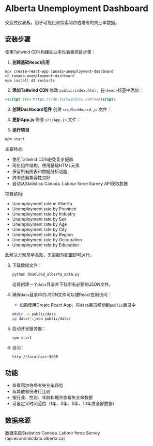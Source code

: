 # Alberta Unemployment Dashboard

交互式仪表板，用于可视化和探索阿尔伯塔省的失业率数据。

## 安装步骤

使用Tailwind CDN构建失业率仪表板项目步骤：

1. **创建基础React应用**
```bash
npx create-react-app canada-unemployment-dashboard
cd canada-unemployment-dashboard
npm install d3 recharts
```

2. **添加Tailwind CDN**
修改 `public/index.html`，在`<head>`标签中添加：
```html
<script src="https://cdn.tailwindcss.com"></script>
```

3. **创建Dashboard组件**
创建 `src/Dashboard.js` 文件：

4. **更新App.js**
修改 `src/App.js` 文件：



5. **运行项目**
```bash
npm start
```

主要特点:
- 使用Tailwind CDN避免复杂配置
- 简化组件结构，使用基础HTML元素
- 保留所有图表和数据分析功能
- 跨浏览器兼容性良好
- 自动从Statistics Canada. Labour force Survey API获取数据

项目结构:
- Unemployment rate in Alberta
- Unemployment rate by Province
- Unemployment rate by Industry
- Unemployment rate by Sex
- Unemployment rate by Age
- Unemployment rate by City
- Unemployment rate by Region
- Unemployment rate by Occupation
- Unemployment rate by Education

此解决方案简单高效，无需额外配置即可运行。

3. 下载数据文件：
   ```bash
   python download_alberta_data.py
   ```
   这将创建一个`data`目录并下载所有必要的JSON文件。

4. 确保`data`目录中的JSON文件可以被React应用访问：
   - 如果使用Create React App，将`data`目录移动到`public`目录中
   ```bash
   mkdir -p public/data
   cp data/*.json public/data/
   ```

5. 启动开发服务器：
   ```bash
   npm start
   ```

6. 访问：
   ```
   http://localhost:3000
   ```

## 功能

- 查看阿尔伯塔省失业率趋势
- 与其他省份进行比较
- 按行业、性别、年龄和城市查看失业率数据
- 可自定义时间范围（1年、3年、5年、10年或全部数据）

## 数据来源

数据来自Statistics Canada. Labour force Survey (api.economicdata.alberta.ca)
